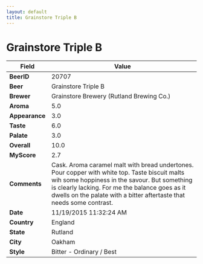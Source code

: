 ```yaml
---
layout: default
title: Grainstore Triple B
---
```


# Grainstore Triple B

| Field         | Value     |
|---------------|-----------|
| **BeerID** | 20707 |
| **Beer** | Grainstore Triple B |
| **Brewer** | Grainstore Brewery (Rutland Brewing Co.) |
| **Aroma** | 5.0 |
| **Appearance** | 3.0 |
| **Taste** | 6.0 |
| **Palate** | 3.0 |
| **Overall** | 10.0 |
| **MyScore** | 2.7 |
| **Comments** | Cask. Aroma caramel malt with bread undertones. Pour copper with white top. Taste biscuit malts wih some hoppiness in the savour. But something is clearly lacking. For me the balance goes as it dwells on the palate with a bitter aftertaste that needs some contrast. |
| **Date** | 11/19/2015 11:32:24 AM |
| **Country** | England |
| **State** | Rutland |
| **City** | Oakham |
| **Style** | Bitter - Ordinary / Best |
